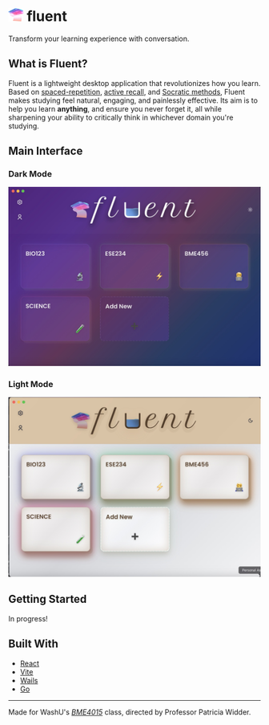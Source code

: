 # <img src="frontend/src/assets/images/flntribbon.png" alt="Fluent Ribbon" width="30"/> fluent

Transform your learning experience with conversation.

## What is Fluent?

Fluent is a lightweight desktop application that revolutionizes how you learn. Based on [spaced-repetition](https://pmc.ncbi.nlm.nih.gov/articles/PMC5476736/), [active recall](https://pubmed.ncbi.nlm.nih.gov/38461899/), and [Socratic methods](https://pmc.ncbi.nlm.nih.gov/articles/PMC4174386/), Fluent makes studying feel natural, engaging, and painlessly effective. Its aim is to help you learn **anything**, and ensure you never forget it, all while sharpening your ability to critically think in whichever domain you're studying.

## Main Interface

### Dark Mode
![Fluent Interface](/sample/landing1.jpg)

### Light Mode
![Fluent Interface](/sample/landing2.jpg)

## Getting Started

In progress!

## Built With

- [React](https://react.dev)
- [Vite](https://vitejs.dev)
- [Wails](https://wails.io)
- [Go](https://go.dev)

---

Made for WashU's *[BME4015](https://courses.wustl.edu/CourseInfo.aspx?sch=E&dept=E62&crs=4015#:~:text=E62%20BME%204015%2C%20Biomedical%20Data%20Science%20Capstone,Note:%20Description:%20Previously%20described%20as%20BME%20401DS.)* class, directed by Professor Patricia Widder.
